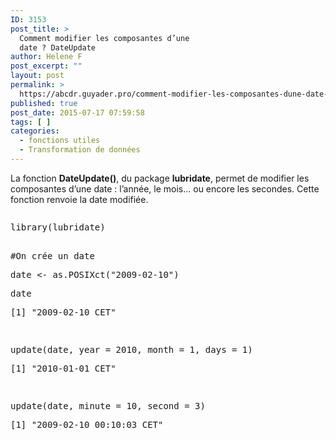 ```yaml
---
ID: 3153
post_title: >
  Comment modifier les composantes d’une
  date ? DateUpdate
author: Helene F
post_excerpt: ""
layout: post
permalink: >
  https://abcdr.guyader.pro/comment-modifier-les-composantes-dune-date-dateupdate/
published: true
post_date: 2015-07-17 07:59:58
tags: [ ]
categories:
  - fonctions utiles
  - Transformation de données
---
```

<p>La fonction <b>DateUpdate()</b>, du package <b>lubridate</b>, permet de modifier les composantes d’une date : l’année, le mois… ou encore les secondes. Cette fonction renvoie la date modifiée.</p><p> <pre lang='rsplus'></p><p>library(lubridate)</p><p> <br />#On crée un date </p><p>date &lt;- as.POSIXct("2009-02-10")</p><p>date</p><p>[1] "2009-02-10 CET"</p><p> </p><p>update(date, year = 2010, month = 1, days = 1)</p><p>[1] "2010-01-01 CET"</p><p> </p><p>update(date, minute = 10, second = 3)</p><p>[1] "2009-02-10 00:10:03 CET"</p><p></pre>    </p>